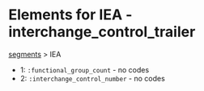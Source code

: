 # Elements for IEA - interchange_control_trailer
[segments](../segments.md) > IEA
* 1: `:functional_group_count` - no codes
* 2: `:interchange_control_number` - no codes
